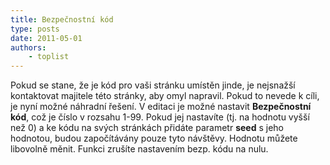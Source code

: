 ```yaml
---
title: Bezpečnostní kód
type: posts
date: 2011-05-01
authors:
    - toplist
---
```

Pokud se stane, že je kód pro vaši stránku umístěn jinde, je nejsnažší kontaktovat majitele této stránky, aby omyl napravil. Pokud to nevede k cíli, je nyní možné náhradní řešení. V editaci je možné nastavit **Bezpečnostní kód**, což je číslo v rozsahu 1-99. Pokud jej nastavíte (tj. na hodnotu vyšší než 0) a ke kódu na svých stránkách přidáte parametr **seed** s jeho hodnotou, budou započítávány pouze tyto návštěvy. Hodnotu můžete libovolně měnit. Funkci zrušíte nastavením bezp. kódu na nulu.